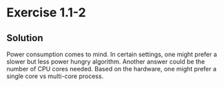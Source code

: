 # Exercise 1.1-2

## Solution

Power consumption comes to mind. In certain settings, one might prefer a slower but less power hungry algorithm. Another answer could be the number of CPU cores needed. Based on the hardware, one might prefer a single core vs multi-core process.

